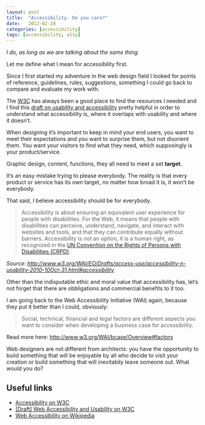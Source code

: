 ```yaml
---
layout: post
title:  "Accessibility. Do you care?"
date:   2012-02-28
categories: [accessibility]
tags: [accessibility, a11y]
---
```

_I do, as long as we are talking about the same thing._

Let me define what I mean for accessibility first.

Since I first started my adventure in the web design field I looked for points of reference, guidelines, rules, suggestions, something I could go back to compare and evaluate my work with.

The [W3C](http://www.w3.org/) has always been a good place to find the resources I needed and I find this [draft on usability and accessibility](http://www.w3.org/WAI/EO/Drafts/access-use/accessibility-n-usability-2010-10Oct-31.html) pretty helpful in order to understand what accessibility is, where it overlaps with usability and where it doesn’t.

When designing it’s important to keep in mind your end users, you want to meet their expectations and you want to surprise them, but not disorient them. You want your visitors to find what they need, which supposingly is your product/service.

Graphic design, content, functions, they all need to meet a set **target**.

It’s an easy mistake trying to please everybody. The reality is that every product or service has its own target, no matter how broad it is, it won’t be everybody.

That said, I believe accessibility should be for everybody.

<blockquote>
Accessibility is about ensuring an equivalent user experience for people with disabilities. For the Web, it means that people with disabilities can perceive, understand, navigate, and interact with websites and tools, and that they can contribute equally without barriers. Accessibility is not an option, it is a human right, as recognized in the <a href="http://www.un.org/disabilities/default.asp?navid=12&pid=150">UN Convention on the Rights of Persons with Disabilities (CRPD)</a>.
</blockquote>
<cite>
    Source: <a href="http://www.w3.org/WAI/EO/Drafts/access-use/accessibility-n-usability-2010-10Oct-31.html#accessibility">http://www.w3.org/WAI/EO/Drafts/access-use/accessibility-n-usability-2010-10Oct-31.html#accessibility</a>
</cite>

Other than the indisputable ethic and moral value that accessibility has, let’s not forget that there are obbligations and commercial benefits to it too.

I am going back to the Web Accessibility Initiative (WAI) again, because they put it better than I could, obviously:

<blockquote>
Social, technical, financial and legal factors are different aspects you want to consider when developing a business case for accessibility.
</blockquote>

Read more here: <a href="http://www.w3.org/WAI/bcase/Overview#factors">http://www.w3.org/WAI/bcase/Overview#factors</a>

Web designers are not different from architects: you have the opportunity to build something that will be enjoyable by all who decide to visit your creation or build something that will inevitabily leave someone out. What would you do?

<h2>Useful links</h2>

* [Accessibility on W3C](http://www.w3.org/standards/webdesign/accessibility)
* [[Draft] Web Accessibility and Usability on W3C](http://www.w3.org/WAI/EO/Drafts/access-use/accessibility-n-usability-2010-10Oct-31.html)
* [Web Accessibility on Wikipedia](http://en.wikipedia.org/wiki/Web_accessibility)